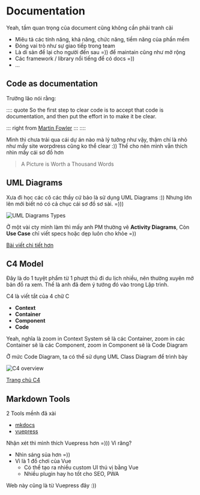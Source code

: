 # Documentation

Yeah, tầm quan trọng của document cũng không cần phải tranh cãi 
- Miêu tả các tính năng, khả năng, chức năng, tiềm năng của phần mềm
- Đóng vai trò như sự giao tiếp trong team
- Là di sản để lại cho người đến sau =)) để maintain cũng như mở rộng
- Các framework / library nổi tiếng để có docs =)) 
- ...

## Code as documentation

Trưởng lão nói rằng: 

:::: quote
So the first step to clear code is to accept that code is documentation, and then put the effort in to make it be clear. 

::: right
from [Martin Fowler](https://martinfowler.com/bliki/CodeAsDocumentation.html)
:::
::::

Mình thì chưa trải qua cái dự án nào mà lý tưởng như vậy, thậm chí là nhỏ như mấy site worpdress cũng ko thể clear :)) Thế cho nên mình vẫn thích nhìn mấy cái sơ đồ hơn 

> A Picture is Worth a Thousand Words 

## UML Diagrams

Xưa đi học các cô các thầy cứ bảo là sử dụng UML Diagrams  :)) Nhưng lớn lên mới biết nó có cả chục cái sơ đồ sơ sài.  =)))

![UML Diagrams Types](@/images/uml-diagram-types.png)

Ở một vài cty mình làm thì mấy anh PM thường vẽ **Activity Diagrams**, Còn **Use Case** chỉ viết specs hoặc dẹp luôn cho khỏe =)) 

[Bài viết chi tiết hơn](https://creately.com/blog/diagrams/uml-diagram-types-examples/)


## C4 Model 

Đây là do 1 tuyệt phẩm từ 1 phượt thủ đi du lịch nhiều, nên thường xuyên mở bản đồ ra xem. Thế là anh đã đem ý tướng đó vào trong Lập trình. 

C4 là viết tắt của 4 chữ C
- **Context** 
- **Container**
- **Component**
- **Code**

Yeah, nghĩa là zoom in Context System sẽ là các Container, zoom in các Container sẽ là các Component, zoom in Component sẽ là Code Diagram 

Ở mức Code Diagram, ta có thể sử dụng UML Class Diagram để trình bày


![C4 overview](https://c4model.com/img/c4-overview.png)

[Trang chủ C4](https://c4model.com/)

## Markdown Tools 

2 Tools mềnh đã xài 

- [mkdocs](https://www.mkdocs.org/)
- [vuepress](https://vuepress.vuejs.org/)

Nhận xét thì mình thích Vuepress hơn =))) Vì răng?
- Nhìn sáng sủa hơn =))
- Vì là 1 đồ chơi của Vue 
    - Có thể tạo ra nhiều custom UI thú vị bằng Vue
    - Nhiều plugin hay ho tốt cho SEO, PWA

Web này cũng là từ Vuepress đây :)) 